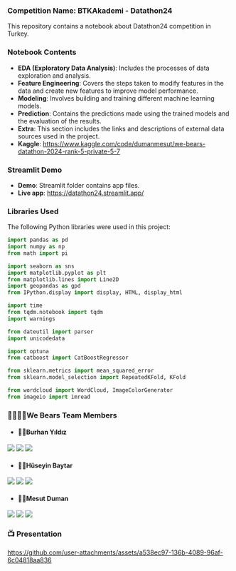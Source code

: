 ### Competition Name: BTKAkademi - Datathon24

This repository contains a notebook about Datathon24 competition in Turkey.

### Notebook Contents

- **EDA (Exploratory Data Analysis)**: Includes the processes of data exploration and analysis.
- **Feature Engineering**: Covers the steps taken to modify features in the data and create new features to improve model performance.
- **Modeling**: Involves building and training different machine learning models.
- **Prediction**: Contains the predictions made using the trained models and the evaluation of the results.
- **Extra**: This section includes the links and descriptions of external data sources used in the project.
- **Kaggle**: https://www.kaggle.com/code/dumanmesut/we-bears-datathon-2024-rank-5-private-5-7

### Streamlit Demo
- **Demo**: Streamlit folder contains app files.
- **Live app**: https://datathon24.streamlit.app/



### Libraries Used

The following Python libraries were used in this project:

```python
import pandas as pd
import numpy as np
from math import pi

import seaborn as sns
import matplotlib.pyplot as plt
from matplotlib.lines import Line2D
import geopandas as gpd
from IPython.display import display, HTML, display_html

import time
from tqdm.notebook import tqdm
import warnings

from dateutil import parser
import unicodedata

import optuna
from catboost import CatBoostRegressor

from sklearn.metrics import mean_squared_error
from sklearn.model_selection import RepeatedKFold, KFold

from wordcloud import WordCloud, ImageColorGenerator
from imageio import imread
```

### 👨‍👩‍👧‍👦We Bears Team Members 

- #### 🙋‍♂️Burhan Yıldız

<a target="_blank" href="https://www.linkedin.com/in/burhanyildiz/"><img src="https://img.shields.io/badge/-LinkedIn-0077B5?style=for-the-badge&logo=Linkedin&logoColor=white"></img></a>
<a target="_blank" href="https://www.kaggle.com/yldzburhan"><img src="https://img.shields.io/badge/Kaggle-035a7d?style=for-the-badge&logo=kaggle&logoColor=white"></img></a>
<a target="_blank" href="https://medium.com/@yildizburhan"><img src="https://img.shields.io/badge/Medium-12100E?style=for-the-badge&logo=medium&logoColor=white"></img></a>

- #### 🙋‍♂️Hüseyin Baytar

<a target="_blank" href="https://www.linkedin.com/in/huseyinbaytar/"><img src="https://img.shields.io/badge/-LinkedIn-0077B5?style=for-the-badge&logo=Linkedin&logoColor=white"></img></a>
<a target="_blank" href="https://www.kaggle.com/huseyinbaytar"><img src="https://img.shields.io/badge/Kaggle-035a7d?style=for-the-badge&logo=kaggle&logoColor=white"></img></a>
<a target="_blank" href="https://medium.com/@huseyinbaytar"><img src="https://img.shields.io/badge/Medium-12100E?style=for-the-badge&logo=medium&logoColor=white"></img></a>

- #### 🙋‍♂️Mesut Duman

<a target="_blank" href="https://www.linkedin.com/in/mesut-duman/"><img src="https://img.shields.io/badge/-LinkedIn-0077B5?style=for-the-badge&logo=Linkedin&logoColor=white"></img></a>
<a target="_blank" href="https://www.kaggle.com/dumanmesut"><img src="https://img.shields.io/badge/Kaggle-035a7d?style=for-the-badge&logo=kaggle&logoColor=white"></img></a>
<a target="_blank" href="https://medium.com/@dumanmesut"><img src="https://img.shields.io/badge/Medium-12100E?style=for-the-badge&logo=medium&logoColor=white"></img></a>

### 📺 Presentation


https://github.com/user-attachments/assets/a538ec97-136b-4089-96af-6c04818aa836

